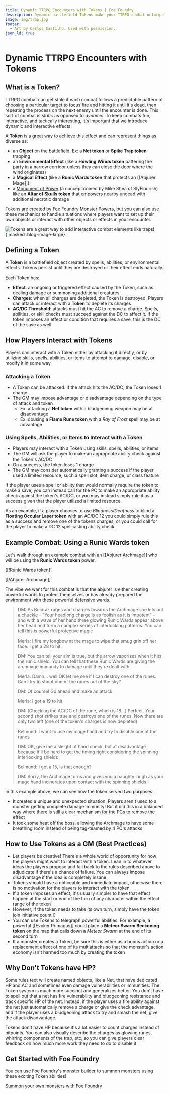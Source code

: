 ```yaml
---
title: Dynamic TTRPG Encounters with Tokens | Foe Foundry
description: Dynamic battlefield Tokens make your TTRPG combat unforgettable. Learn how to use traps, spells, and magical hazards with Foe Foundry to shape the flow of battle.
image: img/trap.jpg
footer:
  - Art by Carlos Castilho. Used with permission.
json_ld: true
---
```


# Dynamic TTRPG Encounters with Tokens

## What is a Token?

TTRPG combat can get stale if each combat follows a predictable pattern of choosing a particular target to focus fire and hitting it until it's dead, then repeating the process on the next enemy until the encounter is done. This sort of combat is *static* as opposed to *dynamic*. To keep combats fun, interactive, and tactically interesting, it's important that we introduce dynamic and interactive effects.

A **Token** is a great way to achieve this effect and can represent things as diverse as:

- an **Object** on the battlefield. Ex: a **Net token** or **Spike Trap token** trapping 
- an **Environmental Effect** (like a **Howling Winds token** battering the party in a narrow corridor unless they can close the door where the wind originates)
- a **Magical Effect** (like a **Runic Wards token** that protects an [[Abjurer Mage]]).
- a [Monument of Power](https://slyflourish.com/ancient_monuments.html) (a concept coined by Mike Shea of SlyFlourish) like an **Altar of Skulls token** that empowers nearby undead with additional necrotic damage

Tokens are created by [Foe Foundry Monster Powers](../powers/emanation.md), but you can also use these mechanics to handle situations where players want to set up their own objects or interact with other objects or effects in your encounter.

![Tokens are a great way to add interactive combat elements like traps!](../img/trap.jpg){.masked .blog-image-large}

## Defining a Token

A **Token** is a battlefield object created by spells, abilities, or environmental effects. Tokens persist until they are destroyed or their effect ends naturally.

Each Token has:

- **Effect**: an ongoing or triggered effect caused by the Token, such as dealing damage or summoning additional creatures
- **Charges**: when all charges are depleted, the Token is destroyed. Players can attack or interact with a **Token** to deplete its charges
- **AC/DC Threshold**: attacks must hit the AC to remove a charge. Spells, abilities, or skill checks must succeed against the DC to affect it. If the token imposes an effect or condition that requires a save, this is the DC of the save as well

## How Players Interact with Tokens

Players can interact with a Token either by attacking it directly, or by utilizing skills, spells, abilities, or items to attempt to damage, disable, or modify it in some way.

### Attacking a Token

- A Token can be attacked. If the attack hits the AC/DC, the Token loses 1 charge
- The GM may impose advantage or disadvantage depending on the type of attack and token
	- Ex: attacking a **Net token** with a bludgeoning weapon may be at disadvantage
	- Ex: dousing a **Flame Rune token** with a *Ray of Frost* spell may be at advantage 

### Using Spells, Abilities, or Items to Interact with a Token

- Players may interact with a Token using skills, spells, abilities, or items
- The GM will ask the player to make an appropriate ability check against the Token's AC/DC
- On a success, the token loses 1 charge
- The GM may consider automatically granting a success if the player used a limited resource, such a spell slot, item charge, or class feature

If the player uses a spell or ability that would normally require the token to make a save, you can instead call for the PC to make an appropriate ability check against the token's AC/DC, or you may instead simply rule it as a success given that the player utilized a limited resource.  

As an example, if a player chooses to use *Blindness/Deafness* to blind a **Floating Occular Laser token** with an AC/DC 12 you could simply rule this as a success and remove one of the tokens charges, or you could call for the player to make a DC 12 spellcasting ability check.

## Example Combat: Using a **Runic Wards token**

Let's walk through an example combat with an [[Abjurer Archmage]] who will be using the **Runic Wards token** power.

[[!Runic Wards token]]

[[!Abjurer Archmage]]

The vibe we want for this combat is that the abjurer is either creating powerful wards to protect themselves or has already prepared the environment with these powerful defensive wards.  

> DM: As Boldrak rages and charges towards the Archmage she lets out a chuckle - "Your headlong charge is as foolish as it is impotent" - and with a wave of her hand three glowing Runic Wards appear above her head and form a complex series of interlocking patterns. You can tell this is powerful protective magic  
>  
> Merla: I fire my longbow at the mage to wipe that smug grin off her face. I get a 28 to hit.  
>  
> DM: You can tell your aim is true, but the arrow vaporizes when it hits the runic shield. You can tell that these Runic Wards are giving the archmage immunity to damage until they're dealt with  
>  
> Merla: Damn... well OK let me see if I can destroy one of the runes. Can I try to shoot one of the runes out of the sky?  
>  
> DM: Of course! Go ahead and make an attack.  
>  
> Merla: I got a 19 to hit.  
>  
> DM: (Checking the AC/DC of the rune, which is 18...) Perfect. Your second shot strikes true and destroys one of the runes. Now there are only two left (one of the token's charges is now depleted)  
>  
> Belmund: I want to use my mage hand and try to disable one of the runes  
>  
> DM: OK, give me a sleight of hand check, but at disadvantage because it'll be hard to get the timing right considering the spinning interlocking shields  
>  
> Belmund: I got a 15, is that enough?  
>  
> DM: Sorry, the Archmage turns and gives you a haughty laugh as your mage hand incinerates upon contact with the spinning shields  

In this example above, we can see how the token served two purposes:

- It created a unique and unexpected situation. Players aren't used to a monster getting complete damage immunity! But it did this in a balanced way where there is still a clear mechanism for the PCs to remove the effect
- It took some heat off the boss, allowing the Archmage to have some breathing room instead of being tag-teamed by 4 PC's attacks

## How to Use Tokens as a GM (Best Practices)

- Let players be creative! There's a whole world of opportunity for how the players might want to interact with a token. Lean in to whatever ideas the players propose and fall back to the rules described above to adjudicate if there's a chance of failure. You can always impose disadvantage if the idea is completely insane.
- Tokens should have a noticeable and immediate impact, otherwise there is no motivation for the players to interact with the token
- If a token imposes an effect, it's usually simpler to have that effect happen at the start or end of the turn of any character within the effect range of the token
- However, if the token needs to take its own turn, simply have the token join initiative count 0
- You can use Tokens to telegraph powerful abilities. For example, a powerful [[Evoker Primagus]] could place a **Meteor Swarm Beckoning token** on the map that calls down a *Meteor Swarm* at the end of its second turn
- If a monster creates a Token, be sure this is either as a bonus action or a replacement effect of one of its multiattacks so that the monster's action economy isn't harmed too much by creating the token

## Why Don't Tokens have HP?

Some rules text will create named objects, like a Net, that have dedicated HP and AC and sometimes even damage vulnerabilities or immunities. The Token system is much more succinct and generalizes better. You don't have to spell out that a net has fire vulnerability and bludgeoning resistance and track specific HP of the net. Instead, if the player uses a fire ability against the net just automatically remove a charge or give the check advantage, and if the player uses a bludgeoning attack to try and smash the net, give the attack disadvantage.  

Tokens don't have HP because it's a lot easier to count charges instead of hitpoints. You can also visually describe the charges as glowing runes, whirring components of the trap, etc, so you can give players clear feedback on how much more work they need to do to disable it.

## Get Started with Foe Foundry

You can use Foe Foundry's monster builder to summon monsters using these exciting Token abilities!  

<a href="https://foefoundry.com/generate" class="burnt-parchment burnt-parchment-button branding">Summon your own monsters with Foe Foundry</a>
